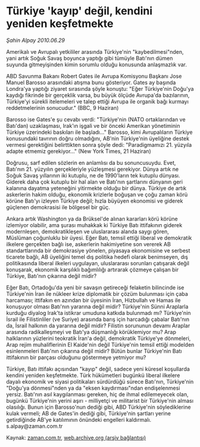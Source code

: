 # Türkiye 'kayıp' değil, kendini yeniden keşfetmekte

*Şahin Alpay 2010.06.29*

<td class="columnist-detail">
<p>Amerikalı ve Avrupalı yetkililer arasında Türkiye'nin "kaybedilmesi"nden, yani artık Soğuk Savaş boyunca yaptığı gibi tümüyle Batı'nın dümen suyunda gitmeyişinden kimin sorumlu olduğu konusunda anlaşmazlık var.</p>
<p>
<div id="haberMetinDiv">
<p>ABD Savunma Bakanı Robert Gates ile Avrupa Komisyonu Başkanı Jose Manuel Barosso arasındaki atışma bunu gösteriyor. Gates ay başında Londra'ya yaptığı ziyaret sırasında şöyle konuştu: "Eğer Türkiye'nin Doğu'ya kaydığı fikrinde bir gerçeklik varsa, bu büyük ölçüde Avrupa'da bazılarının, Türkiye'yi sürekli itelemeleri ve talep ettiği Avrupa ile organik bağı kurmayı reddetmelerinin sonucudur." (BBC, 9 Haziran)
<p>Barosso ise Gates'e şu cevabı verdi: "Türkiye'nin (NATO ortaklarından ve Batı'dan) uzaklaşması, Irak'ın işgali ve bir önceki Amerikan yönetiminin Türkiye üzerindeki baskıları ile başladı..." Barosso, kimi Avrupalıların Türkiye konusundaki tavrının doğru olmadığını, AB'nin Türkiye'nin üyeliğine destek vermesi gerektiğini belirttikten sonra şöyle dedi: "Paradigmamızı 21. yüzyıla adapte etmemiz gerekiyor..." (New York Times, 21 Haziran)
<p>Doğrusu, sarf edilen sözlerin en anlamlısı da bu sonuncusuydu. Evet, Batı'nın 21. yüzyılın gerçekleriyle yüzleşmesi gerekiyor. Dünya artık ne Soğuk Savaş yıllarının iki kutuplu, ne de 1990'ların tek kutuplu dünyası. Giderek daha çok kutuplu bir hal alan ve Batı'nın şartlarını dünyanın geri kalanına dayatma yeteneğini yitirmekte olduğu bir dünya. Türkiye de artık askerlerin hakim olduğu, ekonomik krizlerle boğuşan ve çoğu zaman körü körüne Batı'yı izleyen Türkiye değil; hızla büyüyen ekonomisi ve giderek güçlenen demokrasisi ile bölgesel bir güç.
<p>Ankara artık Washington ya da Brüksel'de alınan kararları körü körüne izlemiyor olabilir, ama şurası muhakkak ki Türkiye Batı ittifakının giderek modernleşen, demokratikleşen ve uluslararası alanda saygı gören, Müslüman çoğunluklu bir üyesi. Eğer Batı, temsil ettiği liberal ve demokratik ilkelere gerçekten bağlı ise, askerlerin hakimiyetine son vererek AB standartlarında bir demokrasiye yönelen, piyasaya ekonomisine ve serbest ticarete bağlı, AB üyeliğini temel dış politika hedefi olarak benimseyen, dış politikasında liberal ilkeleri uygulayan, uluslararası sorunları çatışarak değil konuşarak, ekonomik karşılıklı bağımlılığı artırarak çözmeye çalışan bir Türkiye, Batı'nın çıkarına değil midir?
<p>Eğer Batı, Ortadoğu'da yeni bir savaşın getireceği felaketin bilincinde ise Türkiye'nin İran ile nükleer krize diplomatik bir çözüm bulunması için çaba harcaması; ittifakın en azından bir üyesinin İran, Hizbullah ve Hamas ile konuşuyor olması Batı'nın yararına değil midir? Türkiye'nin Sünni Araplarla kurduğu diyalog Irak'ta istikrar umuduna katkıda bulunmadı mı? Türkiye'nin İsrail ile Filistinliler (ve Suriye) arasında barış için harcadığı çabalar Batı'nın da, İsrail halkının da yararına değil midir? Filistin sorununun devamı Araplar arasında radikalleşmeyi ve Batı'ya düşmanlığı körüklemiyor mu? Arap halklarının yüzlerini teokratik İran'a değil, demokratik Türkiye'ye dönmeleri, Arap rejim muhaliflerinin El Kaide'nin değil Türkiye'nin temsil ettiği modelden esinlenmeleri Batı'nın çıkarına değil midir? Bütün bunlar Türkiye'nin Batı ittifakının bir parçası olduğunu göstermeye yetmiyor mu?
<p>Türkiye, Batı ittifakı açısından "kayıp" değil, sadece yeni küresel koşullarda kendini yeniden keşfetmekte. Türk hükümetleri bugünkü liberal ilkelere dayalı ekonomik ve siyasi politikaları sürdürdüğü sürece Batı'nın, Türkiye'nin "Doğu'ya dönmesi"nden ya da "eksen kaydırması"ndan endişelenmesi yersiz. Batı'nın asıl kaygılanması gereken, hiç de ihmal edilemeyecek olan, bugünkü Türkiye'nin yerini aşırı - milliyetçi ve militarist bir Türkiye'nin alması olasılığı. Bunun için Barosso'nun dediği gibi, ABD Türkiye'nin söylediklerine kulak vermeli; AB de Gates'in dediği gibi, Türkiye'nin şartları yerine getirdiğinde AB'ye katılımının önündeki engelleri kaldırmalı. s.alpay@zaman.com.tr</p></p></p></p></p></p></div>
</p>
<a href="http://web.archive.org/web/20110107020332/mailto:s.alpay@zaman.com.tr">
</a></td>

Kaynak: [zaman.com.tr](http://zaman.com.tr/yazar.do?yazino=1000606), [web.archive.org (arşiv bağlantısı)](http://web.archive.org/web/20110107020332/http://www.zaman.com.tr/yazar.do?yazino=1000606)
